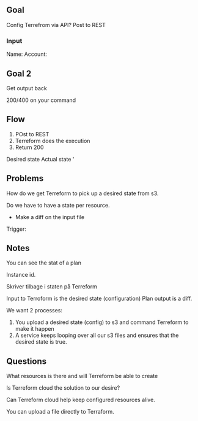 ## Goal

Config Terrefrom via API?
Post to REST 

### Input

Name: 
Account: 

## Goal 2 
Get output back

200/400 on your command

## Flow
1. POst to REST
1. Terreform does the execution
1. Return 200


Desired state
Actual state
'
## Problems

How do we get Terreform to pick up a desired state from s3. 

Do we have to have a state per resource.
- Make a diff on the input file 

Trigger:


## Notes
You can see the stat of a plan

Instance id. 

Skriver tilbage i staten på Terreform

Input to Terroform is the desired state (configuration) 
Plan output is a diff.


We want 2 processes:
1. You upload a desired state (config) to s3 and command Terreform to make it happen
1. A service keeps looping over all our s3 files and ensures that the desired state is true.

## Questions
What resources is there and will Terreform be able to create

Is Terreform cloud the solution to our desire?

Can Terreform cloud help keep configured resources alive.


You can upload a file directly to Terraform.
